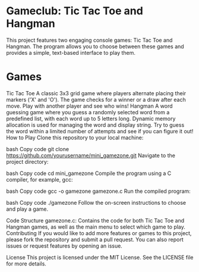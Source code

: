 # Gameclub: Tic Tac Toe and Hangman
This project features two engaging console games: Tic Tac Toe and Hangman. The program allows you to choose between these games and provides a simple, text-based interface to play them.

# Games
Tic Tac Toe
A classic 3x3 grid game where players alternate placing their markers ('X' and 'O').
The game checks for a winner or a draw after each move.
Play with another player and see who wins!
Hangman
A word guessing game where you guess a randomly selected word from a predefined list, with each word up to 5 letters long.
Dynamic memory allocation is used for managing the word and display string.
Try to guess the word within a limited number of attempts and see if you can figure it out!
How to Play
Clone this repository to your local machine:

bash
Copy code
git clone https://github.com/yourusername/mini_gamezone.git
Navigate to the project directory:

bash
Copy code
cd mini_gamezone
Compile the program using a C compiler, for example, gcc:

bash
Copy code
gcc -o gamezone gamezone.c
Run the compiled program:

bash
Copy code
./gamezone
Follow the on-screen instructions to choose and play a game.

Code Structure
gamezone.c: Contains the code for both Tic Tac Toe and Hangman games, as well as the main menu to select which game to play.
Contributing
If you would like to add more features or games to this project, please fork the repository and submit a pull request. You can also report issues or request features by opening an issue.

License
This project is licensed under the MIT License. See the LICENSE file for more details.
